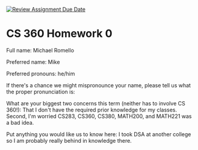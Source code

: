 [![Review Assignment Due Date](https://classroom.github.com/assets/deadline-readme-button-24ddc0f5d75046c5622901739e7c5dd533143b0c8e959d652212380cedb1ea36.svg)](https://classroom.github.com/a/CdR2S27U)
# CS 360 Homework 0

Full name: Michael Romello

Preferred name: Mike

Preferred pronouns: he/him

If there's a chance we might mispronounce your name, please tell us what the proper pronunciation is:

What are your biggest two concerns this term (neither has to involve CS 360!): That I don't have the required prior knowledge for my classes. Second, I'm worried CS283, CS360, CS380, MATH200, and MATH221 was a bad idea.

Put anything you would like us to know here: I took DSA at another college so I am probably really behind in knowledge there.
